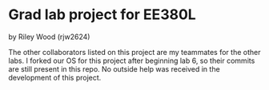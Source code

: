 # Grad lab project for EE380L

by Riley Wood (rjw2624)

The other collaborators listed on this project are my teammates for the other labs.
I forked our OS for this project after beginning lab 6, so their commits are still present in this repo.
No outside help was received in the development of this project.
